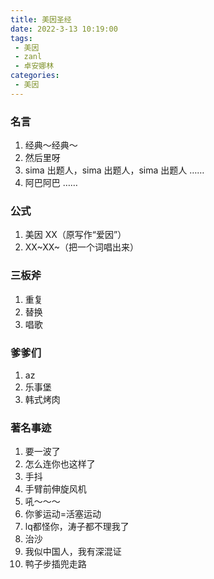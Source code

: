 ```yaml
---
title: 美因圣经
date: 2022-3-13 10:19:00
tags:
 - 美因
 - zanl
 - 卓安娜林
categories:
 - 美因
---
```


<!-- more -->

### 名言
1. 经典～经典～
2. 然后里呀
3. sima 出题人，sima 出题人，sima 出题人 ……
4. 阿巴阿巴 ……

### 公式
1. 美因 XX（原写作“爱因”）
2. XX~XX~（把一个词唱出来）

### 三板斧
1. 重复
2. 替换
3. 唱歌

### 爹爹们
1. az
1. 乐事堡
1. 韩式烤肉

### 著名事迹
1. 要一波了
1. 怎么连你也这样了
1. 手抖
1. 手臂前伸旋风机
1. 吼～～～
1. 你爹运动=活塞运动
1. lq都怪你，涛子都不理我了
1. 治沙
1. 我似中国人，我有深混证
1. 鸭子步插兜走路
